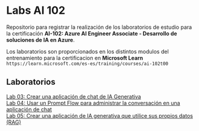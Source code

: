 # Labs AI 102

Repositorio para registrar la realización de los laboratorios de estudio para la certificación **AI-102: Azure AI Engineer Associate - Desarrollo de soluciones de IA en Azure**.

Los laboratorios son proporcionados en los distintos modulos del entrenamiento para la certificacion en **Microsoft Learn** `https://learn.microsoft.com/es-es/training/courses/ai-102t00`

## Laboratorios
[Lab 03: Crear una aplicación de chat de IA Generativa](Lab-03) <br>
[Lab 04: Usar un Prompt Flow para administrar la conversación en una aplicación de chat](Lab-04)  
[Lab 05: Crear una aplicación de IA generativa que utilice sus propios datos (RAG)](Lab-05)
